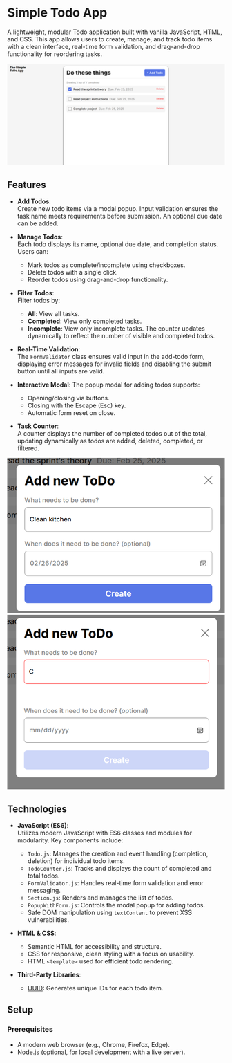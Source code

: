 # Simple Todo App

A lightweight, modular Todo application built with vanilla JavaScript, HTML, and CSS. This app allows users to create, manage, and track todo items with a clean interface, real-time form validation, and drag-and-drop functionality for reordering tasks.

![Main UI](./screenshots/mainscreen.png)

## Features

- **Add Todos**:  
  Create new todo items via a modal popup. Input validation ensures the task name meets requirements before submission. An optional due date can be added.

- **Manage Todos**:  
  Each todo displays its name, optional due date, and completion status. Users can:
  - Mark todos as complete/incomplete using checkboxes.
  - Delete todos with a single click.
  - Reorder todos using drag-and-drop functionality.

- **Filter Todos**:  
  Filter todos by:
  - **All**: View all tasks.
  - **Completed**: View only completed tasks.
  - **Incomplete**: View only incomplete tasks.
  The counter updates dynamically to reflect the number of visible and completed todos.

- **Real-Time Validation**:  
  The `FormValidator` class ensures valid input in the add-todo form, displaying error messages for invalid fields and disabling the submit button until all inputs are valid.

- **Interactive Modal**: 
  The popup modal for adding todos supports:
  - Opening/closing via buttons.
  - Closing with the Escape (Esc) key.
  - Automatic form reset on close.

- **Task Counter**:  
  A counter displays the number of completed todos out of the total, updating dynamically as todos are added, deleted, completed, or filtered.

![Adding Todo](./screenshots/todomodal.png)  
![Form Validation](./screenshots/validation.png)

## Technologies

- **JavaScript (ES6)**:  
  Utilizes modern JavaScript with ES6 classes and modules for modularity. Key components include:
  - `Todo.js`: Manages the creation and event handling (completion, deletion) for individual todo items.
  - `TodoCounter.js`: Tracks and displays the count of completed and total todos.
  - `FormValidator.js`: Handles real-time form validation and error messaging.
  - `Section.js`: Renders and manages the list of todos.
  - `PopupWithForm.js`: Controls the modal popup for adding todos.
  - Safe DOM manipulation using `textContent` to prevent XSS vulnerabilities.

- **HTML & CSS**:  
  - Semantic HTML for accessibility and structure.
  - CSS for responsive, clean styling with a focus on usability.
  - HTML `<template>` used for efficient todo rendering.

- **Third-Party Libraries**:  
  - [UUID](https://jspm.dev/uuid): Generates unique IDs for each todo item.

## Setup

### Prerequisites
- A modern web browser (e.g., Chrome, Firefox, Edge).
- Node.js (optional, for local development with a live server).